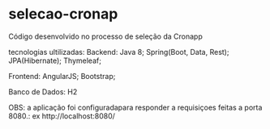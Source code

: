 # selecao-cronap
Código desenvolvido no processo de seleção da Cronapp

tecnologias ultilizadas:
  Backend:
    Java 8;
    Spring(Boot, Data, Rest);
    JPA(Hibernate);
    Thymeleaf;
    
  Frontend:
    AngularJS;
    Bootstrap;
    
  Banco de Dados:
    H2
    
        
OBS: a aplicação foi configuradapara responder a requisiçoes feitas a porta 8080.: ex http://localhost:8080/


